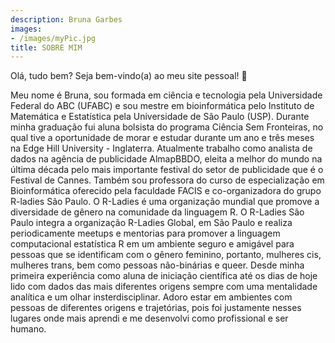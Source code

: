 ```yaml
---
description: Bruna Garbes
images:
- /images/myPic.jpg
title: SOBRE MIM
---
```



Olá, tudo bem? Seja bem-vindo(a) ao meu site pessoal! :wave:

Meu nome é Bruna, sou formada em ciência e tecnologia pela Universidade Federal do ABC (UFABC) e sou mestre em bioinformática pelo Instituto de Matemática e Estatística pela Universidade de São Paulo (USP). Durante minha graduação fui aluna bolsista do programa Ciência Sem Fronteiras, no qual tive a oportunidade de morar e estudar durante um ano e três meses na Edge Hill University - Inglaterra. Atualmente trabalho como analista de dados na agência de publicidade AlmapBBDO, eleita a melhor do mundo na última década pelo mais importante festival do setor de publicidade que é o Festival de Cannes. Também sou professora do curso de especialização em Bioinformática oferecido pela faculdade FACIS e co-organizadora do grupo R-ladies São Paulo. O R-Ladies é uma organização mundial que promove a diversidade de gênero na comunidade da linguagem R. O R-Ladies São Paulo integra a organização R-Ladies Global, em São Paulo e realiza periodicamente meetups e mentorias para promover a linguagem computacional estatística R em um ambiente seguro e amigável para pessoas que se identificam com o gênero feminino, portanto, mulheres cis, mulheres trans, bem como pessoas não-binárias e queer. Desde minha primeira experiência como aluna de iniciação científica até os dias de hoje lido com dados das mais diferentes origens sempre com uma mentalidade analítica e um olhar insterdisciplinar. Adoro estar em ambientes com pessoas de diferentes origens e trajetórias, pois foi justamente nesses lugares onde mais aprendi e me desenvolvi como profissional e ser humano.